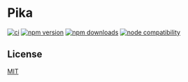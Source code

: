 # Pika

[![ci](https://github.com/alpineland/pika/actions/workflows/ci.yml/badge.svg)](https://github.com/alpineland/pika/actions/workflows/ci.yml)
[![npm version](https://badgen.net/npm/v/pika)](https://www.npmjs.com/package/pika)
[![npm downloads](https://badgen.net/npm/dw/pika)](https://www.npmjs.com/package/pika)
[![node compatibility](https://badgen.net/npm/node/pika)](https://www.npmjs.com/package/pika)

## License

[MIT](./LICENSE)
